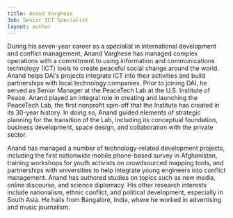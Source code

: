 ```yaml
---
title: Anand Varghese
Job: Senior ICT Specialist
layout: author
---
```


During his seven-year career as a specialist in international development and conflict management, Anand Varghese has managed complex operations with a commitment to using information and communications technology (ICT) tools to create peaceful social change around the world. Anand helps DAI’s projects integrate ICT into their activities and build partnerships with local technology companies. Prior to joining DAI, he served as Senior Manager at the PeaceTech Lab at the U.S. Institute of Peace. Anand played an integral role in creating and launching the PeaceTech Lab, the first nonprofit spin-off that the Institute has created in its 30-year history. In doing so, Anand guided elements of strategic planning for the transition of the Lab, including its conceptual foundation, business development, space design, and collaboration with the private sector.

Anand has managed a number of technology-related development projects, including the first nationwide mobile phone-based survey in Afghanistan, training workshops for youth activists on crowdsourced mapping tools, and partnerships with universities to help integrate young engineers into conflict management. Anand has authored studies on topics such as new media, online discourse, and science diplomacy. His other research interests include nationalism, ethnic conflict, and political development, especially in South Asia. He hails from Bangalore, India, where he worked in advertising and music journalism.
